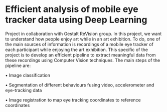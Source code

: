 # Efficient analysis of mobile eye tracker data using Deep Learning

Project in collaboration with Gestalt ReVision group. In this project, we want to understand how people enjoy art while in an art exhibition. To do, one of the main sources of information is recordings of a mobile eye tracker of each participant while enjoying the art exhibition. This specific of the project is to develop an efficient pipeline to extract meaningful data from these recordings using Computer Vision techniques. The main steps of the pipeline are:

• Image classification


• Segmentation of different behaviours fusing video, accelerometer and eye-tracking data



• Image registration to map eye tracking coordinates to reference coordinates


